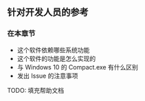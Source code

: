 ﻿## 针对开发人员的参考
### 在本章节
- 这个软件依赖哪些系统功能
- 这个软件的功能是怎么实现的
- 与 Windows 10 的 Compact.exe 有什么区别
- 发出 Issue 的注意事项

TODO: 填充帮助文档